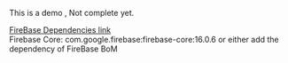 This is a demo , Not complete yet.


<a href = "https://firebase.google.com/support/release-notes/android">FireBase Dependencies link</a>
</br>
Firebase Core: com.google.firebase:firebase-core:16.0.6
or either add the dependency of FireBase BoM
